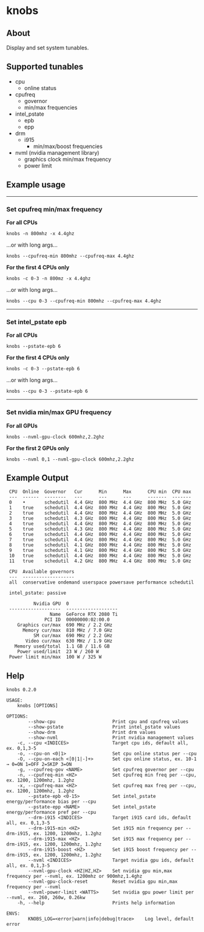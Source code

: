 # knobs

## About

Display and set system tunables.

## Supported tunables

- cpu
  - online status
- cpufreq
  - governor
  - min/max frequencies
- intel_pstate
  - epb
  - epp
- drm
  - i915
    - min/max/boost frequencies
- nvml (nvidia management library)
  - graphics clock min/max frequency
  - power limit

## Example usage

---

### Set cpufreq min/max frequency

**For all CPUs**

```
knobs -n 800mhz -x 4.4ghz
```
...or with long args...
```
knobs --cpufreq-min 800mhz --cpufreq-max 4.4ghz
```

**For the first 4 CPUs only**

```
knobs -c 0-3 -n 800mz -x 4.4ghz
```
...or with long args...
```
knobs --cpu 0-3 --cpufreq-min 800mhz --cpufreq-max 4.4ghz
```

---

### Set intel_pstate epb

**For all CPUs**

```
knobs --pstate-epb 6
```

**For the first 4 CPUs only**

```
knobs -c 0-3 --pstate-epb 6
```
...or with long args...
```
knobs --cpu 0-3 --pstate-epb 6
```

---

### Set nvidia min/max GPU frequency

**For all GPUs**

```
knobs --nvml-gpu-clock 600mhz,2.2ghz
```

**For the first 2 GPUs only**

```
knobs --nvml 0,1 --nvml-gpu-clock 600mhz,2.2ghz
```

## Example Output

```
 CPU  Online  Governor   Cur      Min      Max      CPU min  CPU max
 ---  ------  --------   ---      ---      ---      -------  -------
 0    •       schedutil  4.4 GHz  800 MHz  4.4 GHz  800 MHz  5.0 GHz
 1    true    schedutil  4.4 GHz  800 MHz  4.4 GHz  800 MHz  5.0 GHz
 2    true    schedutil  4.4 GHz  800 MHz  4.4 GHz  800 MHz  5.0 GHz
 3    true    schedutil  4.3 GHz  800 MHz  4.4 GHz  800 MHz  5.0 GHz
 4    true    schedutil  4.4 GHz  800 MHz  4.4 GHz  800 MHz  5.0 GHz
 5    true    schedutil  4.3 GHz  800 MHz  4.4 GHz  800 MHz  5.0 GHz
 6    true    schedutil  4.4 GHz  800 MHz  4.4 GHz  800 MHz  5.0 GHz
 7    true    schedutil  4.4 GHz  800 MHz  4.4 GHz  800 MHz  5.0 GHz
 8    true    schedutil  4.1 GHz  800 MHz  4.4 GHz  800 MHz  5.0 GHz
 9    true    schedutil  4.1 GHz  800 MHz  4.4 GHz  800 MHz  5.0 GHz
 10   true    schedutil  4.4 GHz  800 MHz  4.4 GHz  800 MHz  5.0 GHz
 11   true    schedutil  4.2 GHz  800 MHz  4.4 GHz  800 MHz  5.0 GHz

 CPU  Available governors
 ---  -------------------
 all  conservative ondemand userspace powersave performance schedutil

 intel_pstate: passive

          Nvidia GPU  0
 -------------------  -------------------
                Name  GeForce RTX 2080 Ti
              PCI ID  00000000:02:00.0
    Graphics cur/max  690 MHz / 2.2 GHz
      Memory cur/max  810 MHz / 7.0 GHz
          SM cur/max  690 MHz / 2.2 GHz
       Video cur/max  630 MHz / 1.9 GHz
   Memory used/total  1.1 GB / 11.6 GB
    Power used/limit  23 W / 260 W
 Power limit min/max  100 W / 325 W
```

## Help

```
knobs 0.2.0

USAGE:
    knobs [OPTIONS]

OPTIONS:
        --show-cpu                     Print cpu and cpufreq values
        --show-pstate                  Print intel_pstate values
        --show-drm                     Print drm values
        --show-nvml                    Print nvidia management values
    -c, --cpu <INDICES>                Target cpu ids, default all, ex. 0,1,3-5
    -o, --cpu-on <0|1>                 Set cpu online status per --cpu
    -O, --cpu-on-each <[0|1|-]+>       Set cpu online status, ex. 10-1 → 0=ON 1=OFF 2=SKIP 3=ON
    -g, --cpufreq-gov <NAME>           Set cpufreq governor per --cpu
    -n, --cpufreq-min <HZ>             Set cpufreq min freq per --cpu, ex. 1200, 1200mhz, 1.2ghz
    -x, --cpufreq-max <HZ>             Set cpufreq max freq per --cpu, ex. 1200, 1200mhz, 1.2ghz
        --pstate-epb <0-15>            Set intel_pstate energy/performance bias per --cpu
        --pstate-epp <NAME>            Set intel_pstate energy/performance pref per --cpu
        --drm-i915 <INDICES>           Target i915 card ids, default all, ex. 0,1,3-5
        --drm-i915-min <HZ>            Set i915 min frequency per --drm-i915, ex. 1200, 1200mhz, 1.2ghz
        --drm-i915-max <HZ>            Set i915 max frequency per --drm-i915, ex. 1200, 1200mhz, 1.2ghz
        --drm-i915-boost <HZ>          Set i915 boost frequency per --drm-i915, ex. 1200, 1200mhz, 1.2ghz
        --nvml <INDICES>               Target nvidia gpu ids, default all, ex. 0,1,3-5
        --nvml-gpu-clock <HZ|HZ,HZ>    Set nvidia gpu min,max frequency per --nvml, ex. 1200mhz or 900mhz,1.4ghz
        --nvml-gpu-clock-reset         Reset nvidia gpu min,max frequency per --nvml
        --nvml-power-limit <WATTS>     Set nvidia gpu power limit per --nvml, ex. 260, 260w, 0.26kw
    -h, --help                         Prints help information

ENVS:
        KNOBS_LOG=<error|warn|info|debug|trace>    Log level, default error
```
